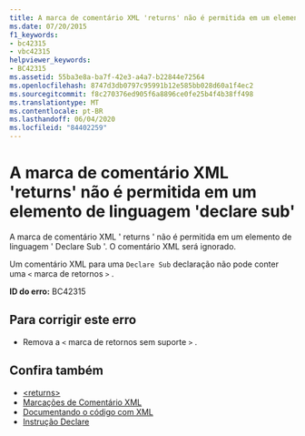 ```yaml
---
title: A marca de comentário XML 'returns' não é permitida em um elemento de linguagem 'declare sub'
ms.date: 07/20/2015
f1_keywords:
- bc42315
- vbc42315
helpviewer_keywords:
- BC42315
ms.assetid: 55ba3e8a-ba7f-42e3-a4a7-b22844e72564
ms.openlocfilehash: 8747d3db0797c95991b12e585bb028d60a1f4ec2
ms.sourcegitcommit: f8c270376ed905f6a8896ce0fe25b4f4b38ff498
ms.translationtype: MT
ms.contentlocale: pt-BR
ms.lasthandoff: 06/04/2020
ms.locfileid: "84402259"
---
```

# <a name="xml-comment-tag-returns-is-not-permitted-on-a-declare-sub-language-element"></a>A marca de comentário XML 'returns' não é permitida em um elemento de linguagem 'declare sub'
A marca de comentário XML ' returns ' não é permitida em um elemento de linguagem ' Declare Sub '. O comentário XML será ignorado.  
  
 Um comentário XML para uma `Declare Sub` declaração não pode conter uma `<` marca de retornos `>` .  
  
 **ID do erro:** BC42315  
  
## <a name="to-correct-this-error"></a>Para corrigir este erro  
  
- Remova a `<` marca de retornos sem suporte `>` .  
  
## <a name="see-also"></a>Confira também

- [\<returns>](../language-reference/xmldoc/returns.md)
- [Marcações de Comentário XML](../language-reference/xmldoc/index.md)
- [Documentando o código com XML](../programming-guide/program-structure/documenting-your-code-with-xml.md)
- [Instrução Declare](../language-reference/statements/declare-statement.md)
